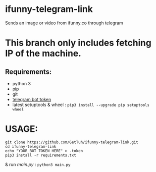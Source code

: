 # ifunny-telegram-link
Sends an image or video from ifunny.co through telegram
# This branch only includes fetching IP of the machine.

## Requirements:
- python 3
- pip
- git
- [telegram bot token](https://core.telegram.org/bots)
- latest setuptools & wheel : `pip3 install --upgrade pip setuptools wheel`
# USAGE:

```
git clone https://github.com/GetTuh/ifunny-telegram-link.git
cd ifunny-telegram-link
echo "YOUR BOT TOKEN HERE" > .token
pip3 install -r requirements.txt
```
& run *main.py* : `python3 main.py`
